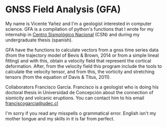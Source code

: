 # GNSS Field Analysis (GFA)

My name is Vicente Yañez and I'm a geologist interested in computer science. GFA is a compilation of python's functions that I wrote for my internship in [Centro Sismológico Nacional](http://www.sismologia.cl/) (CSN) and during my undergraduate thesis (spanish).

GFA have the functions to calculate vectors from a gnss time series data (from the trajectory model of Bevis & Brown, 2014 or from a simple lineal fitting) and with this, obtain a velocity field that represent the cortical deformation. After, from the velocity field this program include the tools to calculate the velocity tensor, and from this, the vorticity and stretching tensors (from the equation of Davis & Titus, 2011).

Collaborators
Francisco García. Francisco is a geologist who is doing his doctoral thesis in Universidad de Concepción about the connection of sismicity and volcanic eruptions. You can contact him to his email franciscogarcia@udec.cl

I'm sorry if you read any misspells o grammatical error. English isn't my mother tongue and my skills in it is far from perfect.
